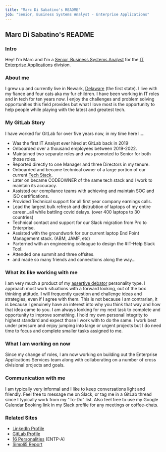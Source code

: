 ```yaml
---
title: "Marc Di Sabatino's README"
job: "Senior, Business Systems Analyst - Enterprise Applications"
---
```


## Marc Di Sabatino's README

### Intro 

Hey! I'm Marc and I'm a [Senior, Business Systems Analyst](/handbook.gitlab.com/job-families/finance/business-system-analyst/#senior-business-systems-analyst) for the [IT Enterprise Applications](/handbook.gitlab.com/handbook/business-technology/) division. 

### About me 

I grew up and currently live in Newark, [Delaware](https://simple.wikipedia.org/wiki/Delaware) (the first state). I live with my fiance and four cats aka my fur children. I have been working in IT roles and in tech for ten years now. I enjoy the challenges and problem solving opportunities this field provides but what I love most is the opportunity to help people while playing with the latest and greatest tech. 

### My GitLab Story

I have worked for GitLab for over five years now, in my time here I....

- Was the first IT Analyst ever hired at GitLab back in 2019
- Onboarded over a thousand employees between 2019-2022.
- Maintained two separate roles and was promoted to Senior for both those roles. 
- Reported directly to one Manager and three Directors in my tenure. 
- Onboarded and became technical owner of a large portion of our current [Tech Stack](/handbook.gitlab.com/handbook/business-technology/tech-stack/).
- Later on became CODEOWNER of the same tech stack and I work to maintain its accuracy.
- Assisted our compliance teams with achieving and maintain SOC and ISO certifications. 
- Provided Technical support for all first year company earnings calls.
- Lead the largest bulk refresh and distrubtion of laptops of my entire career...all while battling covid delays. (over 400 laptops to 30 countries) 
- Technical contact and support for our Slack migration from Pro to Enterprise.
- Assisted with the groundwork for our current laptop End Point Management stack. (ABM, JAMF, etc)
- Parterned with an engineering colleague to design the #IT-Help Slack Tool. 
- Attended one summit and three offsites.
- and made so many friends and connections along the way...

### What its like working with me

I am very much a product of my [assertive debator](https://www.xpersonalitytest.com/entp/entp-a) personality type. I approach most work situations with a forward looking, out of the box thinking attitude. I will frequently question and challenge ideas and strategies, even if I agree with them. This is not because I am contrarian, it is because I genuinely have an interest into why you think that way and how that idea came to you. I am always looking for my next task to complete and opportunity to improve something. I hold my own personal integrity to highest standard and expect those I work with to do the same. I work best under pressure and enjoy jumping into large or urgent projects but I do need time to focus and complete smaller tasks assigned to me. 

### What I am working on now

Since my change of roles, I am now working on building out the Enterprise Applications Services team along with collaborating on a number of cross divisional projects and goals. 

### Communication with me

I am typically very informal and I like to keep conversations light and friendly. Feel free to message me on Slack, or tag me in a GitLab thread since I typically work from my "To-Do" list. Also feel free to use my Google Calendar Booking link in my Slack profile for any meetings or coffee-chats. 

### Related Sites

- [LinkedIn Profile](https://www.linkedin.com/in/marc-disabatino/)
- [GitLab Profile](https://gitlab.com/marc_disabatino)
- [16 Personalities](https://www.16personalities.com/profiles/494e90f221560) (ENTP-A)
- [Simpli5 Report](https://docs.google.com/document/d/152llveMp7nzM0DpQQo91eHBtzcovGyKRhpAIy-NI_1o/edit)
